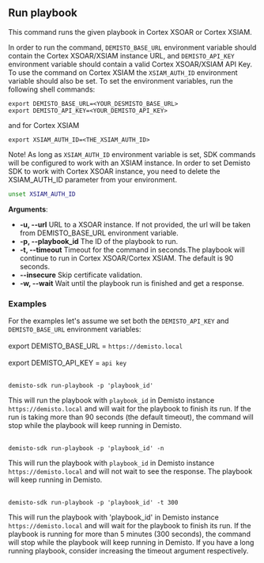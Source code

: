 ## Run playbook

This command runs the given playbook in Cortex XSOAR or Cortex XSIAM.

In order to run the command, `DEMISTO_BASE_URL` environment variable should contain the Cortex XSOAR/XSIAM instance URL,
and `DEMISTO_API_KEY` environment variable should contain a valid Cortex XSOAR/XSIAM API Key.
To use the command on Cortex XSIAM the `XSIAM_AUTH_ID` environment variable should also be set.
To set the environment variables, run the following shell commands:
```
export DEMISTO_BASE_URL=<YOUR_DESMISTO_BASE_URL>
export DEMISTO_API_KEY=<YOUR_DEMISTO_API_KEY>
```
and for Cortex XSIAM
```
export XSIAM_AUTH_ID=<THE_XSIAM_AUTH_ID>
```
Note!
As long as `XSIAM_AUTH_ID` environment variable is set, SDK commands will be configured to work with an XSIAM instance.
In order to set Demisto SDK to work with Cortex XSOAR instance, you need to delete the XSIAM_AUTH_ID parameter from your environment.
```bash
unset XSIAM_AUTH_ID
```

**Arguments**:
* **-u, --url** URL to a XSOAR instance. If not provided, the url will be taken from DEMISTO_BASE_URL environment variable.
* **-p, --playbook_id** The ID of the playbook to run.
* **-t, --timeout** Timeout for the command in seconds.The playbook will continue to run in Cortex XSOAR/Cortex XSIAM. The default is 90 seconds.
* **--insecure** Skip certificate validation.
* **-w, --wait** Wait until the playbook run is finished and get a response.


### Examples
For the examples let's assume we set both the `DEMISTO_API_KEY` and `DEMISTO_BASE_URL` environment variables:
<br/><br/>
export DEMISTO_BASE_URL = `https://demisto.local`
<br/><br/>
export DEMISTO_API_KEY = `api key`
<br/><br/>


```
demisto-sdk run-playbook -p 'playbook_id'
```

This will run the playbook with `playbook_id` in Demisto instance `https://demisto.local` and will wait for the playbook to finish its run.
If the run is taking more than 90 seconds (the default timeout), the command will stop while the playbook will keep running in Demisto.
<br/><br/>

```
demisto-sdk run-playbook -p 'playbook_id' -n
```
This will run the playbook with `playbook_id` in Demisto instance `https://demisto.local` and will not wait to see the response.
The playbook will keep running in Demisto.
<br/><br/>

```
demisto-sdk run-playbook -p 'playbook_id' -t 300
```
This will run the playbook with 'playbook_id' in Demisto instance `https://demisto.local` and will wait for the playbook to finish its run.
If the playbook is running for more than 5 minutes (300 seconds), the command will stop while the playbook will keep running in Demisto.
If you have a long running playbook, consider increasing the timeout argument respectively.
